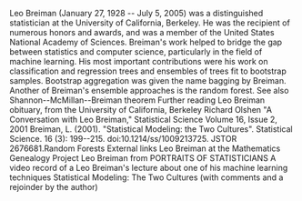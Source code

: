Leo Breiman (January 27, 1928 -- July 5, 2005) was a distinguished
statistician at the University of California, Berkeley. He was the
recipient of numerous honors and awards, and was a member of the United
States National Academy of Sciences. Breiman\'s work helped to bridge
the gap between statistics and computer science, particularly in the
field of machine learning. His most important contributions were his
work on classification and regression trees and ensembles of trees fit
to bootstrap samples. Bootstrap aggregation was given the name bagging
by Breiman. Another of Breiman\'s ensemble approaches is the random
forest. See also Shannon--McMillan--Breiman theorem Further reading Leo
Breiman obituary, from the University of California, Berkeley Richard
Olshen \"A Conversation with Leo Breiman,\" Statistical Science Volume
16, Issue 2, 2001 Breiman, L. (2001). \"Statistical Modeling: the Two
Cultures\". Statistical Science. 16 (3): 199--215.
doi:10.1214/ss/1009213725. JSTOR 2676681.Random Forests External links
Leo Breiman at the Mathematics Genealogy Project Leo Breiman from
PORTRAITS OF STATISTICIANS A video record of a Leo Breiman\'s lecture
about one of his machine learning techniques Statistical Modeling: The
Two Cultures (with comments and a rejoinder by the author)
